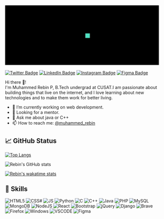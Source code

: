 ![](https://github.com/rebin03/rebin03/blob/main/assets/intro.gif)

[![Twitter Badge](https://img.shields.io/badge/Twitter-1DA1F2?style=for-the-badge&logo=twitter&logoColor=white)](https://twitter.com/iam_rbn)
[![LinkedIn Badge](https://img.shields.io/badge/LinkedIn-0077B5?style=for-the-badge&logo=linkedin&logoColor=white)](https://www.linkedin.com/in/muhammedrebin/)
[![Instagram Badge](https://img.shields.io/badge/Instagram-E4405F?style=for-the-badge&logo=instagram&logoColor=white)](https://www.instagram.com/iam.rbn/)
[![Figma Badge](https://img.shields.io/badge/Figma-F24E1E?style=for-the-badge&logo=figma&logoColor=white)](https://www.figma.com/@muhammedrebin)


Hi there 👋! \
I'm Muhammed Rebin P, B.Tech undergrad at CUSAT.I am passionate about building things that live on the internet, and I love learning about new technologies and to make them work for better living.

 
- 🌱 I’m currently working on web development.
- 🤔 Looking for a mentor.
- 💬 Ask me about java or C++
- 📫 How to reach me: [@muhammed_rebin](https://www.linkedin.com/in/muhammedrebin/)

## 📈 GitHub Status
[![Top Langs](https://github-readme-stats.vercel.app/api/top-langs/?username=rebin03&layout=compact)](https://github.com/rebin03)

![Rebin's GitHub stats](https://github-readme-stats.vercel.app/api?username=rebin03&show_icons=true&theme=default)

[![Rebin's wakatime stats](https://github-readme-streak-stats.herokuapp.com/?user=rebin03)](https://wakatime.com/@rebin03)

<!-- ## 💻 Coding Time
[![Rebin's wakatime stats](https://github-readme-stats.vercel.app/api/wakatime?username=rebin03)](https://wakatime.com/@rebin03) -->

## 🧠 Skills
![HTML5](https://img.shields.io/badge/HTML5-E34F26?style=for-the-badge&logo=html5&logoColor=white)
![CSS#](https://img.shields.io/badge/CSS3-1572B6?style=for-the-badge&logo=css3&logoColor=white)
![JS](https://img.shields.io/badge/JavaScript-323330?style=for-the-badge&logo=javascript&logoColor=F7DF1E)
![Python](https://img.shields.io/badge/Python-FFD43B?style=for-the-badge&logo=python&logoColor=darkgreen)
![C](https://img.shields.io/badge/C-00599C?style=for-the-badge&logo=c&logoColor=white)
![C++](https://img.shields.io/badge/C%2B%2B-00599C?style=for-the-badge&logo=c%2B%2B&logoColor=white)
![Java](https://img.shields.io/badge/Java-ED8B00?style=for-the-badge&logo=java&logoColor=white)
![PHP](https://img.shields.io/badge/PHP-777BB4?style=for-the-badge&logo=php&logoColor=white)
![MySQL](https://img.shields.io/badge/MySQL-00000F?style=for-the-badge&logo=mysql&logoColor=white)
![MongoDB](https://img.shields.io/badge/MongoDB-4EA94B?style=for-the-badge&logo=mongodb&logoColor=white)
![NodeJS](https://img.shields.io/badge/Node.js-339933?style=for-the-badge&logo=nodedotjs&logoColor=white)
![React](https://img.shields.io/badge/React-20232A?style=for-the-badge&logo=react&logoColor=61DAFBn)
![Bootstrap](https://img.shields.io/badge/Bootstrap-563D7C?style=for-the-badge&logo=bootstrap&logoColor=white)
![jQuery](https://img.shields.io/badge/jQuery-0769AD?style=for-the-badge&logo=jquery&logoColor=white)
![Django](https://img.shields.io/badge/Django-092E20?style=for-the-badge&logo=django&logoColor=green)
![Brave](https://img.shields.io/badge/Brave-FF1B2D?style=for-the-badge&logo=Brave&logoColor=white)
![Firefox](https://img.shields.io/badge/Firefox_Browser-FF7139?style=for-the-badge&logo=Firefox-Browser&logoColor=white)
![Windows](https://img.shields.io/badge/Windows-0078D6?style=for-the-badge&logo=windows&logoColor=white)
![VSCODE](https://img.shields.io/badge/Visual_Studio_Code-0078D4?style=for-the-badge&logo=visual%20studio%20code&logoColor=white)
![Figma](https://img.shields.io/badge/Figma-F24E1E?style=for-the-badge&logo=figma&logoColor=white)
